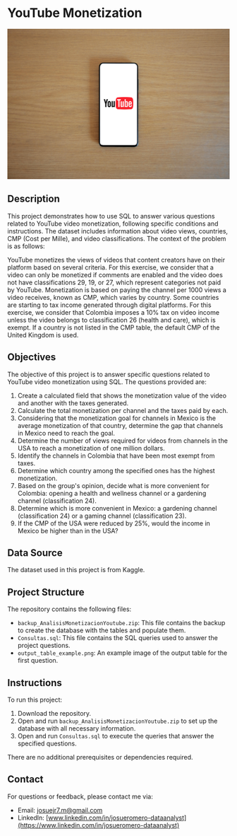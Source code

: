 # YouTube Monetization

![banner](banner.jpg)

## Description

This project demonstrates how to use SQL to answer various questions related to YouTube video monetization, following specific conditions and instructions. The dataset includes information about video views, countries, CMP (Cost per Mille), and video classifications. The context of the problem is as follows:

YouTube monetizes the views of videos that content creators have on their platform based on several criteria. For this exercise, we consider that a video can only be monetized if comments are enabled and the video does not have classifications 29, 19, or 27, which represent categories not paid by YouTube. Monetization is based on paying the channel per 1000 views a video receives, known as CMP, which varies by country. Some countries are starting to tax income generated through digital platforms. For this exercise, we consider that Colombia imposes a 10% tax on video income unless the video belongs to classification 26 (health and care), which is exempt. If a country is not listed in the CMP table, the default CMP of the United Kingdom is used.

## Objectives

The objective of this project is to answer specific questions related to YouTube video monetization using SQL. The questions provided are:

1. Create a calculated field that shows the monetization value of the video and another with the taxes generated.
2. Calculate the total monetization per channel and the taxes paid by each.
3. Considering that the monetization goal for channels in Mexico is the average monetization of that country, determine the gap that channels in Mexico need to reach the goal.
4. Determine the number of views required for videos from channels in the USA to reach a monetization of one million dollars.
5. Identify the channels in Colombia that have been most exempt from taxes.
6. Determine which country among the specified ones has the highest monetization.
7. Based on the group's opinion, decide what is more convenient for Colombia: opening a health and wellness channel or a gardening channel (classification 24).
8. Determine which is more convenient in Mexico: a gardening channel (classification 24) or a gaming channel (classification 23).
9. If the CMP of the USA were reduced by 25%, would the income in Mexico be higher than in the USA?

## Data Source

The dataset used in this project is from Kaggle.

## Project Structure

The repository contains the following files:

- `backup_AnalisisMonetizacionYoutube.zip`: This file contains the backup to create the database with the tables and populate them.
- `Consultas.sql`: This file contains the SQL queries used to answer the project questions.
- `output_table_example.png`: An example image of the output table for the first question.

## Instructions

To run this project:

1. Download the repository.
2. Open and run `backup_AnalisisMonetizacionYoutube.zip` to set up the database with all necessary information.
3. Open and run `Consultas.sql` to execute the queries that answer the specified questions.

There are no additional prerequisites or dependencies required.

## Contact

For questions or feedback, please contact me via:

- Email: [josuejr7.m@gmail.com](mailto:josuejr7.m@gmail.com)
- LinkedIn: [www.linkedin.com/in/josueromero-dataanalyst](https://www.linkedin.com/in/josueromero-dataanalyst)

